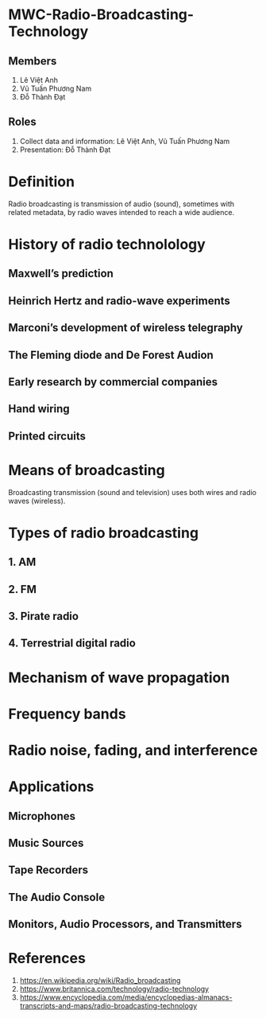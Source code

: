 # MWC-Radio-Broadcasting-Technology
## Members
1. Lê Việt Anh
2. Vũ Tuấn Phương Nam
3. Đỗ Thành Đạt
## Roles
1. Collect data and information: Lê Việt Anh, Vũ Tuấn Phương Nam
2. Presentation: Đỗ Thành Đạt

# Definition
Radio broadcasting is transmission of audio (sound), sometimes with related metadata, by radio waves intended to reach a wide audience.

# History of radio technolology
## Maxwell’s prediction


## Heinrich Hertz and radio-wave experiments


## Marconi’s development of wireless telegraphy


## The Fleming diode and De Forest Audion


## Early research by commercial companies

## Hand wiring

## Printed circuits


# Means of broadcasting
Broadcasting transmission (sound and television) uses both wires and radio waves (wireless).

# Types of radio broadcasting
## 1. AM

## 2. FM

## 3. Pirate radio

## 4. Terrestrial digital radio

# Mechanism of wave propagation

# Frequency bands

# Radio noise, fading, and interference

# Applications
## Microphones


## Music Sources


## Tape Recorders


## The Audio Console


## Monitors, Audio Processors, and Transmitters



# References
1. https://en.wikipedia.org/wiki/Radio_broadcasting
2. https://www.britannica.com/technology/radio-technology
3. https://www.encyclopedia.com/media/encyclopedias-almanacs-transcripts-and-maps/radio-broadcasting-technology
